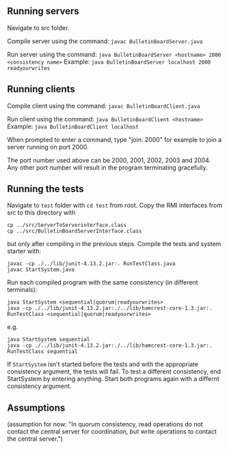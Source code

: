 ## Running servers

Navigate to src folder.

Compile server using the command: 
`javac BulletinBoardServer.java`

Run server using the command: 
`java BulletinBoardServer <hostname> 2000 <consistency name>`
Example: `java BulletinBoardServer localhost 2000 readyourwrites`

## Running clients
Compile client using the command: 
`javac BulletinBoardClient.java`

Run client using the command: 
`java BulletinBoardClient <hostname>`
Example: `java BulletinBoardClient localhost`

When prompted to enter a command, type "join: 2000" for example to join a server running on port 2000. 

The port number used above can be 2000, 2001, 2002, 2003 and 2004. Any other port number will result in the program terminating gracefully.

## Running the tests
Navigate to `test` folder with `cd test` from root. Copy the RMI interfaces from src to this directory with
````
cp ../src/ServerToServerinterface.class
cp ../src/BulletinBoardServerInterface.class
````
but only after compiling in the previous steps.
Compile the tests and system starter with:
````
javac -cp ./../lib/junit-4.13.2.jar:. RunTestClass.java
javac StartSystem.java
````
Run each compiled program with the same consistency (in different terminals):
````
java StartSystem <sequential|quorum|readyourwrites>
java -cp ./../lib/junit-4.13.2.jar:./../lib/hamcrest-core-1.3.jar:. RunTestClass <sequential|quorum|readyourwrites>
````
e.g.
````
java StartSystem sequential
java -cp ./../lib/junit-4.13.2.jar:./../lib/hamcrest-core-1.3.jar:. RunTestClass sequential
````
If `StartSystem` isn't started before the tests and with the appropriate consistency argument, the tests will fail.
To test a different consistency, end StartSystem by entering anything. Start both programs again with a differnt consistency argument.

## Assumptions
(assumption for now: "In quorum consistency, read operations do not contact the central server for coordination, but write operations to contact the central server.")
